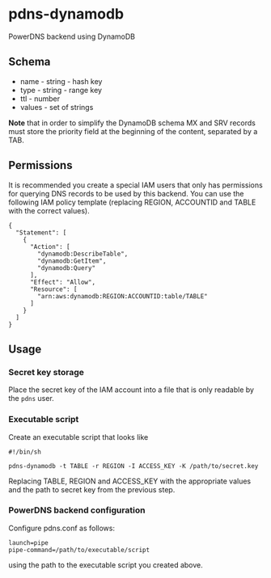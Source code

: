 # pdns-dynamodb

PowerDNS backend using DynamoDB

## Schema

* name - string - hash key
* type - string - range key
* ttl - number
* values - set of strings

**Note** that in order to simplify the DynamoDB schema MX and SRV
records must store the priority field at the beginning of the content,
separated by a TAB.

## Permissions

It is recommended you create a special IAM users that only has
permissions for querying DNS records to be used by this backend. You
can use the following IAM policy template (replacing REGION, ACCOUNTID
and TABLE with the correct values).

```
{
  "Statement": [
    {
      "Action": [
        "dynamodb:DescribeTable",
        "dynamodb:GetItem",
        "dynamodb:Query"
      ],
      "Effect": "Allow",
      "Resource": [
        "arn:aws:dynamodb:REGION:ACCOUNTID:table/TABLE"
      ]
    }
  ]
}
```

## Usage

### Secret key storage

Place the secret key of the IAM account into a file that is only
readable by the `pdns` user.

### Executable script

Create an executable script that looks like

```
#!/bin/sh

pdns-dynamodb -t TABLE -r REGION -I ACCESS_KEY -K /path/to/secret.key
```

Replacing TABLE, REGION and ACCESS_KEY with the appropriate values and
the path to secret key from the previous step.

### PowerDNS backend configuration

Configure pdns.conf as follows:

```
launch=pipe
pipe-command=/path/to/executable/script
```

using the path to the executable script you created above.
